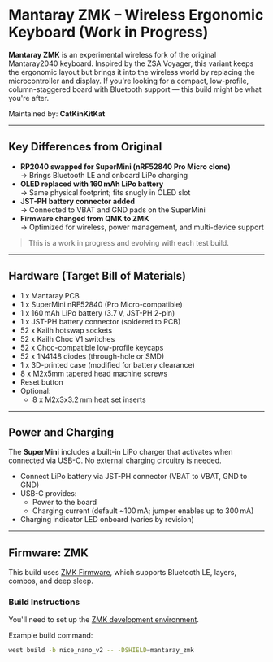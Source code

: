 # Mantaray ZMK – Wireless Ergonomic Keyboard (Work in Progress)

**Mantaray ZMK** is an experimental wireless fork of the original Mantaray2040 keyboard. Inspired by the ZSA Voyager, this variant keeps the ergonomic layout but brings it into the wireless world by replacing the microcontroller and display. If you're looking for a compact, low-profile, column-staggered board with Bluetooth support — this build might be what you're after.

Maintained by: **CatKinKitKat**

---

## Key Differences from Original

- **RP2040 swapped for SuperMini (nRF52840 Pro Micro clone)**  
  → Brings Bluetooth LE and onboard LiPo charging  
- **OLED replaced with 160 mAh LiPo battery**  
  → Same physical footprint; fits snugly in OLED slot  
- **JST-PH battery connector added**  
  → Connected to VBAT and GND pads on the SuperMini  
- **Firmware changed from QMK to ZMK**  
  → Optimized for wireless, power management, and multi-device support

> This is a work in progress and evolving with each test build.

---

## Hardware (Target Bill of Materials)

- 1 x Mantaray PCB  
- 1 x SuperMini nRF52840 (Pro Micro-compatible)  
- 1 x 160 mAh LiPo battery (3.7 V, JST-PH 2-pin)  
- 1 x JST-PH battery connector (soldered to PCB)  
- 52 x Kailh hotswap sockets  
- 52 x Kailh Choc V1 switches  
- 52 x Choc-compatible low-profile keycaps  
- 52 x 1N4148 diodes (through-hole or SMD)  
- 1 x 3D-printed case (modified for battery clearance)  
- 8 x M2x5mm tapered head machine screws
- Reset button
- Optional:
  - 8 x M2x3x3.2 mm heat set inserts

---

## Power and Charging

The **SuperMini** includes a built-in LiPo charger that activates when connected via USB-C. No external charging circuitry is needed.

- Connect LiPo battery via JST-PH connector (VBAT to VBAT, GND to GND)
- USB-C provides:
  - Power to the board
  - Charging current (default ~100 mA; jumper enables up to 300 mA)
- Charging indicator LED onboard (varies by revision)

---

## Firmware: ZMK

This build uses [ZMK Firmware](https://zmk.dev), which supports Bluetooth LE, layers, combos, and deep sleep.

### Build Instructions

You'll need to set up the [ZMK development environment](https://zmk.dev/docs/development/setup).

Example build command:

```bash
west build -b nice_nano_v2 -- -DSHIELD=mantaray_zmk
